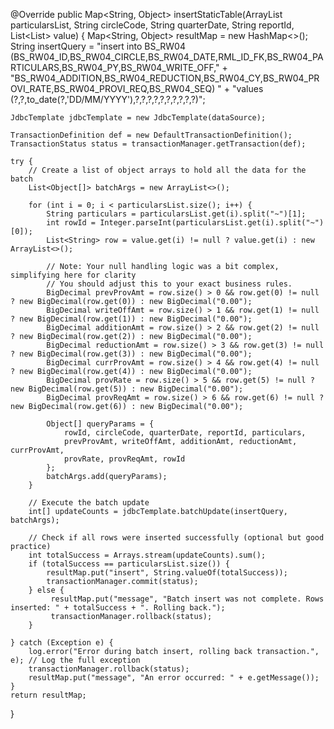 @Override
public Map<String, Object> insertStaticTable(ArrayList<String> particularsList, String circleCode, String quarterDate, String reportId, List<List<String>> value) {
    Map<String, Object> resultMap = new HashMap<>();
    String insertQuery = "insert into BS_RW04 (BS_RW04_ID,BS_RW04_CIRCLE,BS_RW04_DATE,RML_ID_FK,BS_RW04_PARTICULARS,BS_RW04_PY,BS_RW04_WRITE_OFF," +
            "BS_RW04_ADDITION,BS_RW04_REDUCTION,BS_RW04_CY,BS_RW04_PROVI_RATE,BS_RW04_PROVI_REQ,BS_RW04_SEQ) " +
            "values (?,?,to_date(?,'DD/MM/YYYY'),?,?,?,?,?,?,?,?,?,?)";

    JdbcTemplate jdbcTemplate = new JdbcTemplate(dataSource);

    TransactionDefinition def = new DefaultTransactionDefinition();
    TransactionStatus status = transactionManager.getTransaction(def);

    try {
        // Create a list of object arrays to hold all the data for the batch
        List<Object[]> batchArgs = new ArrayList<>();

        for (int i = 0; i < particularsList.size(); i++) {
            String particulars = particularsList.get(i).split("~")[1];
            int rowId = Integer.parseInt(particularsList.get(i).split("~")[0]);
            List<String> row = value.get(i) != null ? value.get(i) : new ArrayList<>();
            
            // Note: Your null handling logic was a bit complex, simplifying here for clarity
            // You should adjust this to your exact business rules.
            BigDecimal prevProvAmt = row.size() > 0 && row.get(0) != null ? new BigDecimal(row.get(0)) : new BigDecimal("0.00");
            BigDecimal writeOffAmt = row.size() > 1 && row.get(1) != null ? new BigDecimal(row.get(1)) : new BigDecimal("0.00");
            BigDecimal additionAmt = row.size() > 2 && row.get(2) != null ? new BigDecimal(row.get(2)) : new BigDecimal("0.00");
            BigDecimal reductionAmt = row.size() > 3 && row.get(3) != null ? new BigDecimal(row.get(3)) : new BigDecimal("0.00");
            BigDecimal currProvAmt = row.size() > 4 && row.get(4) != null ? new BigDecimal(row.get(4)) : new BigDecimal("0.00");
            BigDecimal provRate = row.size() > 5 && row.get(5) != null ? new BigDecimal(row.get(5)) : new BigDecimal("0.00");
            BigDecimal provReqAmt = row.size() > 6 && row.get(6) != null ? new BigDecimal(row.get(6)) : new BigDecimal("0.00");

            Object[] queryParams = {
                rowId, circleCode, quarterDate, reportId, particulars,
                prevProvAmt, writeOffAmt, additionAmt, reductionAmt, currProvAmt,
                provRate, provReqAmt, rowId
            };
            batchArgs.add(queryParams);
        }

        // Execute the batch update
        int[] updateCounts = jdbcTemplate.batchUpdate(insertQuery, batchArgs);

        // Check if all rows were inserted successfully (optional but good practice)
        int totalSuccess = Arrays.stream(updateCounts).sum();
        if (totalSuccess == particularsList.size()) {
            resultMap.put("insert", String.valueOf(totalSuccess));
            transactionManager.commit(status);
        } else {
             resultMap.put("message", "Batch insert was not complete. Rows inserted: " + totalSuccess + ". Rolling back.");
             transactionManager.rollback(status);
        }

    } catch (Exception e) {
        log.error("Error during batch insert, rolling back transaction.", e); // Log the full exception
        transactionManager.rollback(status);
        resultMap.put("message", "An error occurred: " + e.getMessage());
    }
    return resultMap;
}
